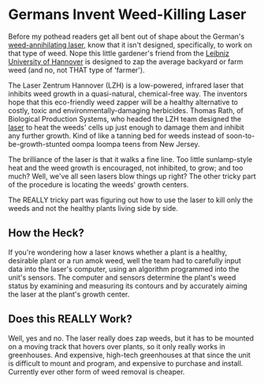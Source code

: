 # Germans Invent Weed-Killing Laser

Before my pothead readers get all bent out of shape about the German's <a href="http://www.lzh.de/">weed-annihilating laser</a>, know that it isn't designed, specifically, to work on that type of weed. Nope this little gardener's friend from the <a href="http://www.uni-hannover.de">Leibniz University of Hannover</a> is designed to zap the average backyard or farm weed (and no, not THAT type of 'farmer').

The Laser Zentrum Hannover (LZH) is a low-powered, infrared laser that inhibits weed growth in a quasi-natural, chemical-free way. The inventors hope that this eco-friendly weed zapper will be a healthy alternative to costly, toxic and environmentally-damaging herbicides. Thomas Rath, of  Biological Production Systems, who headed the LZH team designed the <a href="http://www.howstuffworks.com/laser.htm">laser</a> to heat the weeds' cells up just enough to damage them and inhibit any further growth. Kind of like a tanning bed for weeds instead of soon-to-be-growth-stunted oompa loompa teens from New Jersey. 

The brilliance of the laser is that it walks a fine line. Too little sunlamp-style heat and the weed growth is encouraged, not inhibited, to grow; and too much? Well, we've all seen lasers blow things up right? The other tricky part of the procedure is locating the weeds' growth centers. 

The REALLY tricky part was figuring out how to use the laser to kill only the weeds and not the healthy plants living side by side. 

## How the Heck?

If you're wondering how a laser knows whether a plant is a healthy, desirable plant or a run amok weed, well the team had to carefully input data into the laser's computer, using an algorithm programmed into the unit's sensors. The computer and sensors determine the plant's weed status by examining and measuring its contours and by accurately aiming the laser at the plant's growth center. 

## Does this REALLY Work?

Well, yes and no. The laser really does zap weeds, but it has to be mounted on a moving track that hovers over plants, so it only really works in greenhouses. And expensive, high-tech greenhouses at that since the unit is difficult to mount and program, and expensive to purchase and install. Currently ever other form of weed removal is cheaper.
